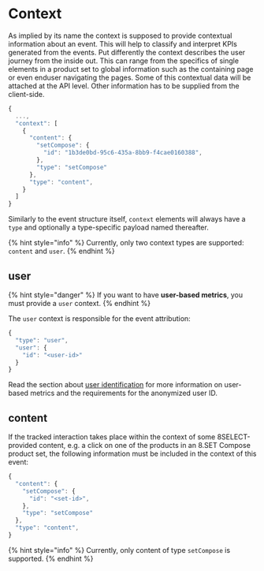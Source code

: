 # Context

As implied by its name the context is supposed to provide contextual information about an event. This will help to classify and interpret KPIs generated from the events. Put differently the context describes the user journey from the inside out. This can range from the specifics of single elements in a product set to global information such as the containing page or even enduser navigating the pages. Some of this contextual data will be attached at the API level. Other information has to be supplied from the client-side.

```javascript
{
  ...,
  "context": [
    {
      "content": {
        "setCompose": {
          "id": "1b3de0bd-95c6-435a-8bb9-f4cae0160388",
        },
        "type": "setCompose"
      },
      "type": "content",
    }
  ]
}
```

Similarly to the event structure itself, `context` elements will always have a `type` and optionally a type-specific payload named thereafter.&#x20;

{% hint style="info" %}
Currently, only two context types are supported: `content` and `user`.
{% endhint %}

## user

{% hint style="danger" %}
If you want to have **user-based metrics**, you must provide a `user` context.
{% endhint %}

The `user` context is responsible for the event attribution:

```javascript
{ 
  "type": "user",
  "user": {
    "id": "<user-id>"
  }
}
```

Read the section about [user identification](user-identification.md) for more information on user-based metrics and the requirements for the anonymized user ID.

## content

If the tracked interaction takes place within the context of some 8SELECT-provided content, e.g. a click on one of the products in an 8.SET Compose product set, the following information must be included in the context of this event:

```javascript
{
  "content": {
    "setCompose": {
      "id": "<set-id>",
    },
    "type": "setCompose"
  },
  "type": "content",
}
```

{% hint style="info" %}
Currently, only content of type `setCompose` is supported.
{% endhint %}
